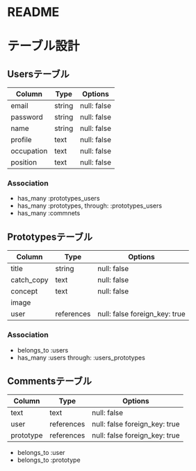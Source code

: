 # README

# テーブル設計

## Usersテーブル

| Column   | Type   | Options     |
| -------- | ------ | ----------- |
|  email   | string | null: false |
| password | string | null: false |
|   name   | string | null: false |
| profile  |  text  | null: false |
|occupation|  text  | null: false |
| position |  text  | null: false |

### Association

- has_many :prototypes_users
- has_many :prototypes, through: :prototypes_users
- has_many :commnets

## Prototypesテーブル

|  Column  |  Type    | Options                      |
| -------- | -------- | -----------                  |
|  title   |  string  | null: false                  |
|catch_copy|   text   | null: false                  |
| concept  |   text   | null: false                  |
|  image   |          |                              |
|   user   |references| null: false foreign_key: true|

### Association

- belongs_to :users
- has_many :users through: :users_prototypes


## Commentsテーブル

|  Column  |  Type    | Options                      |
| -------- | -------- | -----------                  |
|   text   |   text   | null: false                  |
|   user   |references| null: false foreign_key: true|
| prototype|references| null: false foreign_key: true|

- belongs_to :user
- belongs_to :prototype